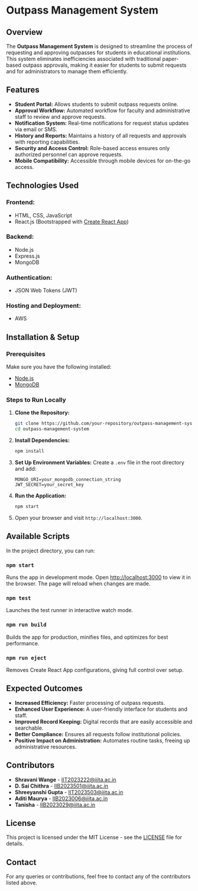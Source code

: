# Outpass Management System

## Overview
The **Outpass Management System** is designed to streamline the process of requesting and approving outpasses for students in educational institutions. This system eliminates inefficiencies associated with traditional paper-based outpass approvals, making it easier for students to submit requests and for administrators to manage them efficiently.

## Features
- **Student Portal:** Allows students to submit outpass requests online.
- **Approval Workflow:** Automated workflow for faculty and administrative staff to review and approve requests.
- **Notification System:** Real-time notifications for request status updates via email or SMS.
- **History and Reports:** Maintains a history of all requests and approvals with reporting capabilities.
- **Security and Access Control:** Role-based access ensures only authorized personnel can approve requests.
- **Mobile Compatibility:** Accessible through mobile devices for on-the-go access.

## Technologies Used
### **Frontend:**
- HTML, CSS, JavaScript
- React.js (Bootstrapped with [Create React App](https://create-react-app.dev/))

### **Backend:**
- Node.js
- Express.js
- MongoDB

### **Authentication:**
- JSON Web Tokens (JWT)

### **Hosting and Deployment:**
- AWS

## Installation & Setup
### Prerequisites
Make sure you have the following installed:
- [Node.js](https://nodejs.org/)
- [MongoDB](https://www.mongodb.com/)

### Steps to Run Locally
1. **Clone the Repository:**
   ```sh
   git clone https://github.com/your-repository/outpass-management-system.git
   cd outpass-management-system
   ```
2. **Install Dependencies:**
   ```sh
   npm install
   ```
3. **Set Up Environment Variables:**
   Create a `.env` file in the root directory and add:
   ```env
   MONGO_URI=your_mongodb_connection_string
   JWT_SECRET=your_secret_key
   ```
4. **Run the Application:**
   ```sh
   npm start
   ```
5. Open your browser and visit `http://localhost:3000`.

## Available Scripts
In the project directory, you can run:

### `npm start`
Runs the app in development mode. Open [http://localhost:3000](http://localhost:3000) to view it in the browser. The page will reload when changes are made.

### `npm test`
Launches the test runner in interactive watch mode.

### `npm run build`
Builds the app for production, minifies files, and optimizes for best performance.

### `npm run eject`
Removes Create React App configurations, giving full control over setup.

## Expected Outcomes
- **Increased Efficiency:** Faster processing of outpass requests.
- **Enhanced User Experience:** A user-friendly interface for students and staff.
- **Improved Record Keeping:** Digital records that are easily accessible and searchable.
- **Better Compliance:** Ensures all requests follow institutional policies.
- **Positive Impact on Administration:** Automates routine tasks, freeing up administrative resources.

## Contributors
- **Shravani Wange** - IIT2023222@iiita.ac.in
- **D. Sai Chithra** - IIB2023501@iiita.ac.in
- **Shreeyanshi Gupta** - IIT2023503@iiita.ac.in
- **Aditi Maurya** - IIB2023006@iiita.ac.in
- **Tanisha** - IIB2023029@iiita.ac.in

## License
This project is licensed under the MIT License - see the [LICENSE](LICENSE) file for details.

## Contact
For any queries or contributions, feel free to contact any of the contributors listed above.
